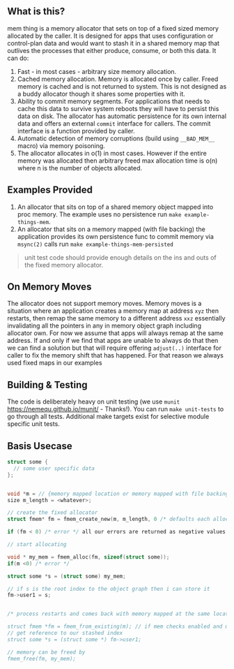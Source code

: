 ## What is this?

mem thing is a memory allocator that sets on top of a fixed sized memory allocated by the caller. It is designed for apps that uses configuration or control-plan data and would want to stash it in a shared memory map that outlives the processes that either produce, consume, or both this data. It can do:
1. Fast - in most cases - arbitrary size memory allocation.
2. Cached memory allocation. Memory is allocated once by caller. Freed memory is cached and is not returned to system. This is not designed as a buddy allocator though it shares some properties with it.
3. Ability to commit memory segments. For applications that needs to cache this data to survive system reboots they will have to persist this data on disk. The allocator has automatic persistence for its own internal data and offers an external `commit` interface for callers. The commit interface is a function provided by caller.
4. Automatic detection of memory corruptions (build using `__BAD_MEM__` macro) via memory poisoning.
5. The allocator allocates in o(1) in most cases. However if the entire memory was allocated then arbitrary freed max allocation time is o(n) where n is the number of objects allocated.

## Examples Provided
1. An allocator that sits on top of a shared memory object mapped into proc memory. The example uses no persistence run `make example-things-mem`.
2. An allocator that sits on a memory mapped (with file backing) the application provides its own persistence func to commit memory via `msync(2)` calls run `make example-things-mem-persisted`

> unit test code should provide enough details on the ins and outs of the fixed memory allocator.

## On Memory Moves
The allocator does not support memory moves. Memory moves is a situation where an application creates a memory map at address `xyz` then restarts, then remap the same memory to a different address `xxz` essentially invalidating all the pointers in any in memory object graph including allocator own. For now we assume that apps will always remap at the same address. If and only if we find that apps are unable to always do that then we can find a solution but that will require offering `adjust(..)` interface for caller to fix the memory shift that has happened. For that reason we always used fixed maps in our examples


## Building & Testing
The code is deliberately heavy on unit testing (we use `munit` https://nemequ.github.io/munit/ - Thanks!). You can run `make unit-tests` to go through all tests. Additional make targets exist for selective module specific unit tests.


## Basis Usecase

```C
struct some {
  // some user specific data
};


void *m = // {memory mapped location or memory mapped with file backing}
size m_length = <whatever>;

// create the fixed allocator
struct fmem* fm = fmem_create_new(m, m_length, 0 /* defaults each allocation to whatever allocator have */ );

if (fm < 0) /* error */ all our errors are returned as negative values

// start allocating

void * my_mem = fmem_alloc(fm, sizeof(struct some));
if(m <0) /* error */

struct some *s = (struct some) my_mem;

// if s is the root index to the object graph then i can store it
fm->user1 = s;


/* process restarts and comes back with memory mapped at the same location

struct fmem *fm = fmem_from_existing(m); // if mem checks enabled and memory wsa corrupted the entire process will exit.
// get reference to our stashed index
struct some *s = (struct some *) fm->user1;

// memory can be freed by
fmem_free(fm, my_mem);

```


